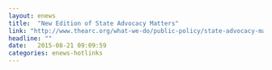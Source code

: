 ```yaml
---
layout: enews
title:  "New Edition of State Advocacy Matters"
link: "http://www.thearc.org/what-we-do/public-policy/state-advocacy-matters"
headline: ""
date:   2015-08-21 09:09:59
categories: enews-hotlinks
---
```

